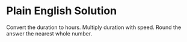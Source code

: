 # Plain English Solution
Convert the duration to hours.
Multiply duration with speed.
Round the answer the nearest whole number.
